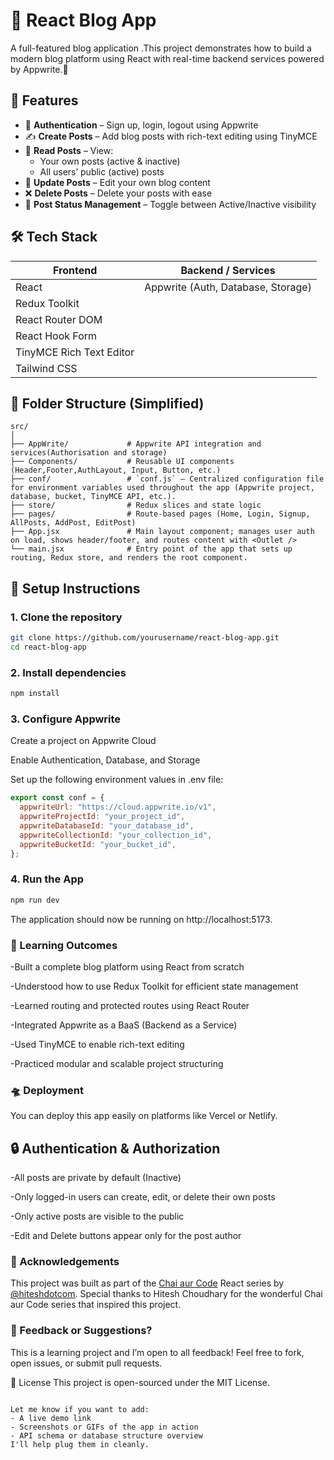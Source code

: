 # 📝 React Blog App

A full-featured blog application .This project demonstrates how to build a modern blog platform using React with real-time backend services powered by Appwrite.💙

## 🚀 Features

- 🔐 **Authentication** – Sign up, login, logout using Appwrite
- ✍️ **Create Posts** – Add blog posts with rich-text editing using TinyMCE
- 📃 **Read Posts** – View:
  - Your own posts (active & inactive)
  - All users’ public (active) posts
- 🔄 **Update Posts** – Edit your own blog content
- ❌ **Delete Posts** – Delete your posts with ease
- 📄 **Post Status Management** – Toggle between Active/Inactive visibility

## 🛠️ Tech Stack

| Frontend               | Backend / Services               |
|------------------------|----------------------------------|
| React                  | Appwrite (Auth, Database, Storage) |
| Redux Toolkit          |                                  |
| React Router DOM       |                                  |
| React Hook Form        |                                  |
| TinyMCE Rich Text Editor |                                |
| Tailwind CSS           |                                  |

## 📁 Folder Structure (Simplified)
```
src/
│
├── AppWrite/             # Appwrite API integration and services(Authorisation and storage)
├── Components/           # Reusable UI components (Header,Footer,AuthLayout, Input, Button, etc.)
├── conf/                 # `conf.js` – Centralized configuration file for environment variables used throughout the app (Appwrite project, database, bucket, TinyMCE API, etc.).
├── store/                # Redux slices and state logic
├── pages/                # Route-based pages (Home, Login, Signup, AllPosts, AddPost, EditPost)
├── App.jsx               # Main layout component; manages user auth on load, shows header/footer, and routes content with <Outlet />
└── main.jsx              # Entry point of the app that sets up routing, Redux store, and renders the root component.
```

## 🔧 Setup Instructions

### 1. Clone the repository

```bash
git clone https://github.com/yourusername/react-blog-app.git
cd react-blog-app
```
### 2. Install dependencies
```bash
npm install
```
### 3. Configure Appwrite
Create a project on Appwrite Cloud

Enable Authentication, Database, and Storage

Set up the following environment values in .env file:
```js
export const conf = {
  appwriteUrl: "https://cloud.appwrite.io/v1",
  appwriteProjectId: "your_project_id",
  appwriteDatabaseId: "your_database_id",
  appwriteCollectionId: "your_collection_id",
  appwriteBucketId: "your_bucket_id",
};
```
### 4. Run the App
```bash
npm run dev
```
The application should now be running on http://localhost:5173.
### 🌱 Learning Outcomes
-Built a complete blog platform using React from scratch

-Understood how to use Redux Toolkit for efficient state management

-Learned routing and protected routes using React Router

-Integrated Appwrite as a BaaS (Backend as a Service)

-Used TinyMCE to enable rich-text editing

-Practiced modular and scalable project structuring

### 🛸 Deployment
You can deploy this app easily on platforms like Vercel or Netlify.

## 🔒 Authentication & Authorization
-All posts are private by default (Inactive)

-Only logged-in users can create, edit, or delete their own posts

-Only active posts are visible to the public

-Edit and Delete buttons appear only for the post author

### 🤝 Acknowledgements
This project was built as part of the [Chai aur Code](https://www.youtube.com/@chaiourcode) React series by [@hiteshdotcom](https://twitter.com/hiteshdotcom).
Special thanks to Hitesh Choudhary for the wonderful Chai aur Code series that inspired this project.

### 💬 Feedback or Suggestions?
This is a learning project and I’m open to all feedback! Feel free to fork, open issues, or submit pull requests.

📜 License
This project is open-sourced under the MIT License.
```vbnet

Let me know if you want to add:
- A live demo link
- Screenshots or GIFs of the app in action
- API schema or database structure overview  
I'll help plug them in cleanly.
```
